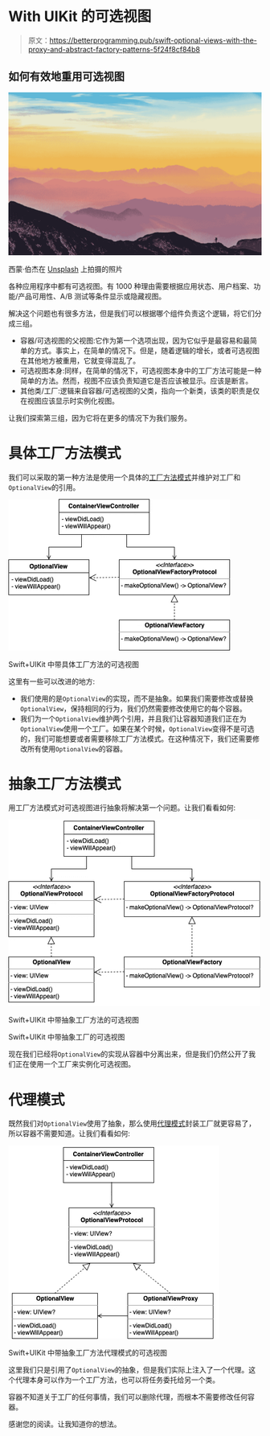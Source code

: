 # With UIKit 的可选视图

> 原文：<https://betterprogramming.pub/swift-optional-views-with-the-proxy-and-abstract-factory-patterns-5f24f8cf84b8>

## 如何有效地重用可选视图

![](img/4d7c8e57f618535bf9ed33b77bdc8ade.png)

西蒙·伯杰在 [Unsplash](https://unsplash.com/s/photos/view?utm_source=unsplash&utm_medium=referral&utm_content=creditCopyText) 上拍摄的照片

各种应用程序中都有可选视图。有 1000 种理由需要根据应用状态、用户档案、功能/产品可用性、A/B 测试等条件显示或隐藏视图。

解决这个问题也有很多方法，但是我们可以根据哪个组件负责这个逻辑，将它们分成三组。

*   容器/可选视图的父视图:它作为第一个选项出现，因为它似乎是最容易和最简单的方式。事实上，在简单的情况下。但是，随着逻辑的增长，或者可选视图在其他地方被重用，它就变得混乱了。
*   可选视图本身:同样，在简单的情况下，可选视图本身中的工厂方法可能是一种简单的方法。然而，视图不应该负责知道它是否应该被显示。应该是断言。
*   其他类/工厂:逻辑来自容器/可选视图的父类，指向一个新类，该类的职责是仅在视图应该显示时实例化视图。

让我们探索第三组，因为它将在更多的情况下为我们服务。

# 具体工厂方法模式

我们可以采取的第一种方法是使用一个具体的[工厂方法模式](https://en.wikipedia.org/wiki/Factory_method_pattern)并维护对工厂和`OptionalView`的引用。

![](img/07ea5be7075492266c6b2a06a0f49a56.png)

Swift+UIKit 中带具体工厂方法的可选视图

这里有一些可以改进的地方:

*   我们使用的是`OptionalView`的实现，而不是抽象。如果我们需要修改或替换`OptionalView`，保持相同的行为，我们仍然需要修改使用它的每个容器。
*   我们为一个`OptionalView`维护两个引用，并且我们让容器知道我们正在为`OptionalView`使用一个工厂。如果在某个时候，`OptionalView`变得不是可选的，我们可能想要或者需要移除工厂方法模式。在这种情况下，我们还需要修改所有使用`OptionalView`的容器。

# 抽象工厂方法模式

用工厂方法模式对可选视图进行抽象将解决第一个问题。让我们看看如何:

![](img/ea99a3c534b17bc11dbd0154f900faa7.png)

Swift+UIKit 中带抽象工厂方法的可选视图

Swift+UIKit 中带抽象工厂的可选视图

现在我们已经将`OptionalView`的实现从容器中分离出来，但是我们仍然公开了我们正在使用一个工厂来实例化可选视图。

# 代理模式

既然我们对`OptionalView`使用了抽象，那么使用[代理模式](https://en.wikipedia.org/wiki/Proxy_pattern)封装工厂就更容易了，所以容器不需要知道。让我们看看如何:

![](img/1d6fe14ed5e12b4e611ebe31f3da25f1.png)

Swift+UIKit 中带抽象工厂方法代理模式的可选视图

这里我们只是引用了`OptionalView`的抽象，但是我们实际上注入了一个代理。这个代理本身可以作为一个工厂方法，也可以将任务委托给另一个类。

容器不知道关于工厂的任何事情，我们可以删除代理，而根本不需要修改任何容器。

感谢您的阅读。让我知道你的想法。